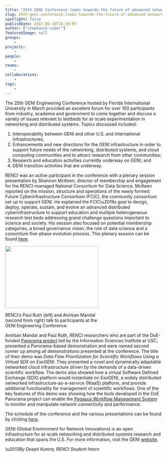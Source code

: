 ```yaml
---
title: "25th GENI Conference looks towards the future of advanced networking"
slug: 25th-geni-conference-looks-towards-the-future-of-advanced-networking
spotlight: false
publishDate: 2017-05-10T16:30:05
author: ["stephanie-suber"]
featuredImage: null
groups:
    - 
projects:
    - 
people:
    - 
teams: 
    - 
collaborations:
    - 
tags:
    - 
---
```

<p>The 25th GENI Engineering Conference hosted by Florida International University in March provided an excellent forum for over 100 participants from industry, academia and government to come together and discuss a variety of issues relevant to testbeds for at-scale experimentation in networking and distributed systems. Topics discussed included:</p>
<ol>
<li>Interoperability between GENI and other U.S. and international infrastructures;</li>
<li>Enhancements and new directions for the GENI infrastructure in order to support future needs of the networking, distributed systems, and cloud computing communities and to attract research from other communities;</li>
<li>Research and education activities currently underway on GENI; and</li>
<li>GENI transition activities that are underway.</li>
</ol>
<p></p>
<p>RENCI was an active participant in the conference with a plenary session presentation by Shannon McKeen, director of membership and engagement for the RENCI-managed National Consortium for Data Science. McKeen reported on the mission, structure and operations of the newly formed Future Cyberinfrastructure Consortium (FCIC), the community consortium set up to support GENI. He explained the FCIC\u2019s goal to design, deploy, operate, sustain, and evolve an advanced distributed cyberinfrastructure to support education and multiple heterogeneous research test beds addressing grand challenge questions important to science and society. His session also focused on potential membership categories, a broad governance vision, the role of data science and a consortium five-phase evolution process. This plenary session can be found <a href="http://groups.geni.net/geni/wiki/GEC25Agenda/ConsortiumNews">here</a>.</p>
<div id="attachment_16383" class="wp-caption alignleft" style="width: 300px"><a href="https://renci.org/wp-content/uploads/2017/05/Screen-Shot-2017-04-21-at-4.43.17-PM.png"  rel="lightbox[roadtrip]"><img class="size-medium wp-image-16383" src="https://renci.org/wp-content/uploads/2017/05/Screen-Shot-2017-04-21-at-4.43.17-PM-300x199.png" alt="" width="300" height="199" srcset="https://renci.org/wp-content/uploads/2017/05/Screen-Shot-2017-04-21-at-4.43.17-PM-300x199.png 300w, https://renci.org/wp-content/uploads/2017/05/Screen-Shot-2017-04-21-at-4.43.17-PM-768x509.png 768w, https://renci.org/wp-content/uploads/2017/05/Screen-Shot-2017-04-21-at-4.43.17-PM-1024x679.png 1024w, https://renci.org/wp-content/uploads/2017/05/Screen-Shot-2017-04-21-at-4.43.17-PM-640x424.png 640w, https://renci.org/wp-content/uploads/2017/05/Screen-Shot-2017-04-21-at-4.43.17-PM.png 1463w" sizes="(max-width: 300px) 100vw, 300px" /></a></p>
<p class="wp-caption-text">RENCI&#8217;s Paul Ruth (left) and Anirban Mandal (second from right) talk to participants at the GENI Engineering Conference.</p>
</div>
<p>Anirban Mandal and Paul Ruth, RENCI researchers who are part of the DoE-funded <a href="https://renci.org/research/panorama/">Panorama project</a> led by the Information Sciences Institute at USC, presented a Panorama-based demonstration and were named second runner up among all demonstrations presented at the conference. The title of their demo was <em>Data Flow Prioritization for Scientific Workflows Using a Virtual SDX on ExoGENI</em>. They presented a novel and dynamically adaptable networked cloud infrastructure driven by the demands of a data-driven scientific workflow. The demo also showed how a virtual Software Defined Exchange (SDX) platform would instantiate on ExoGENI, a widely distributed networked infrastructure-as-a-service (NIaaS) platform, and provide additional functionality for management of scientific workflows. One of the key features of this demo was showing how the tools developed in the DoE Panorama project can enable the <a href="https://pegasus.isi.edu/">Pegasus Workflow Management System</a> to monitor and manipulate network connectivity and performance.</p>
<p>The schedule of the conference and the various presentations can be found by clicking <a href="http://groups.geni.net/geni/wiki/GEC25Agenda#a25thGENIEngineeringConference">here</a>.</p>
<p>GENI (Global Environment for Network Innovations) is an open infrastructure for at-scale networking and distributed systems research and education that spans the U.S. For more information, visit the GENI <a href="http://www.geni.net/">website</a>.</p>
<p><em>\u2013By Deepti Kumra, RENCI Student Intern</em></p>
<!-- AddThis Advanced Settings generic via filter on the_content --><!-- AddThis Share Buttons generic via filter on the_content -->
